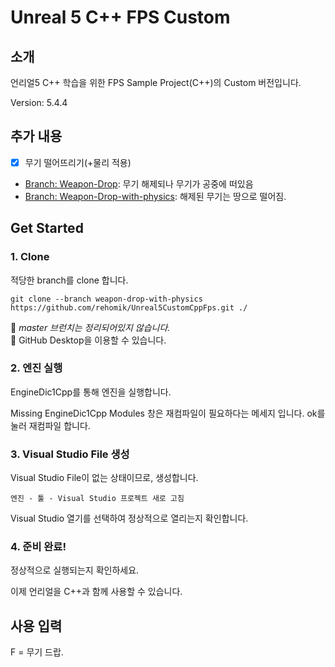 # Unreal 5 C++ FPS Custom

## 소개

언리얼5 C++ 학습을 위한 FPS Sample Project(C++)의 Custom 버전입니다.

Version: 5.4.4

## 추가 내용
- [x] 무기 떨어뜨리기(+물리 적용)
- [Branch: Weapon-Drop](https://github.com/rehomik/Unreal5CustomCppFps/tree/weapon-drop): 무기 해제되나 무기가 공중에 떠있음
- [Branch: Weapon-Drop-with-physics](https://github.com/rehomik/Unreal5CustomCppFps/tree/weapon-drop-with-physics): 해제된 무기는 땅으로 떨어짐.

## Get Started

### 1. Clone

적당한 branch를 clone 합니다.

```
git clone --branch weapon-drop-with-physics https://github.com/rehomik/Unreal5CustomCppFps.git ./
```

🙌 _master 브런치는 정리되어있지 않습니다._<br>
🙌 GitHub Desktop을 이용할 수 있습니다.

### 2. 엔진 실행

EngineDic1Cpp를 통해 엔진을 실행합니다.

Missing EngineDic1Cpp Modules 창은 재컴파일이 필요하다는 메세지 입니다. ok를 눌러 재컴파일 합니다.

### 3. Visual Studio File 생성

Visual Studio File이 없는 상태이므로, 생성합니다.

    엔진 - 툴 - Visual Studio 프로젝트 새로 고침

Visual Studio 열기를 선택하여 정상적으로 열리는지 확인합니다.

### 4. 준비 완료!

정상적으로 실행되는지 확인하세요.

이제 언리얼을 C++과 함께 사용할 수 있습니다.

## 사용 입력

F = 무기 드랍.